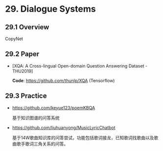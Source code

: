 
# 29. Dialogue Systems

## 29.1 Overview

CopyNet


## 29.2 Paper

- [XQA: A Cross-lingual Open-domain Question Answering Dataset - THU2019]

    **Code**: <https://github.com/thunlp/XQA> (Tensorflow)


## 29.3 Practice

- <https://github.com/keyue123/poemKBQA>

    基于知识图谱的问答系统

- <https://github.com/liuhuanyong/MusicLyricChatbot>

    基于14W歌曲知识库的问答尝试，功能包括歌词接龙，已知歌词找歌曲以及歌曲歌手歌词三角关系的问答。